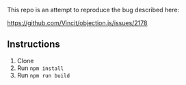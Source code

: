 This repo is an attempt to reproduce the bug described here:

https://github.com/Vincit/objection.js/issues/2178

## Instructions

1. Clone
2. Run `npm install`
3. Run `npm run build`

